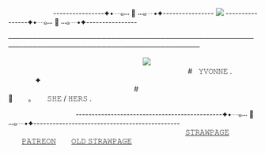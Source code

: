           ----------------✦•┈๑⋅⋅⋅ 🖤 ⋅⋅⋅๑┈•✦----------------  ![](https://komarev.com/ghpvc/?username=yvoisen&color=73ae21&style=plastic&label=🍓STALKERS&base=4274)  ----------------✦•┈๑⋅⋅⋅ 🖤 ⋅⋅⋅๑┈•✦----------------

─────────────────────────────────────────────────────────────────────────────────────────

                              ![](https://media.discordapp.net/attachments/1375712466926964848/1388146242714075186/Untitled121_20250627141724.png?ex=685feb6e&is=685e99ee&hm=b0d1233cc8949a3bdd0aff70e19f4f293eedffa3ad810a3298726a8497c0d18e&=&format=webp&quality=lossless&width=1000&height=1000)
  
  
                                                           #    𝚈𝚅𝙾𝙽𝙽𝙴   .       ✦
                            #                          🍓     ｡     𝚂𝙷𝙴 / 𝙷𝙴𝚁𝚂   .
                                              
               ----------------------------------------------✦•┈๑⋅⋅⋅ 🖤 ⋅⋅⋅๑┈•✦----------------------------------------------         
                                                      [𝚂𝚃𝚁𝙰𝚆𝙿𝙰𝙶𝙴](https://glisteny.straw.page)    [𝙿𝙰𝚃𝚁𝙴𝙾𝙽](https://www.patreon.com/yvoisenn)    [𝙾𝙻𝙳 𝚂𝚃𝚁𝙰𝚆𝙿𝙰𝙶𝙴](https://yvoisen.straw.page)
